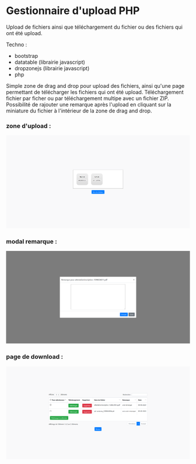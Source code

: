 # Gestionnaire d'upload PHP 

Upload de fichiers ainsi que téléchargement du fichier ou des fichiers qui ont été upload.

Techno : 

* bootstrap 
* datatable (librairie javascript)
* dropzonejs (librairie javascript)
* php

Simple zone de drag and drop pour upload des fichiers, ainsi qu'une page permettant de télécharger les fichiers qui ont été upload. 
Téléchargement fichier par ficher ou par téléchargement multipe avec un fichier ZIP. 
Possibilité de rajouter une remarque après l'upload en cliquant sur la miniature du fichier à l'intérieur de la zone de drag and drop.

### zone d'upload : 

![zone drag and drop upload](drag_and_drop.png "zone drag and drop upload")

### modal remarque : 

![remarque](note.png "modal remarque")

### page de download : 

![download](download.png "page download")